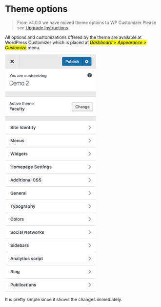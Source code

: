 # Theme options

> From v4.0.0 we have moved theme options to WP Customizer Please see [Upgrade Instructions](upgrade) 
 
All options and customizations offered by the theme are available at WordPress Customizer which is placed at <mark>_Dashboard > Appearance > Customize_</mark> menu.

![Image Title](img/to1.png) 

It is pretty simple since it shows the changes immediately.

